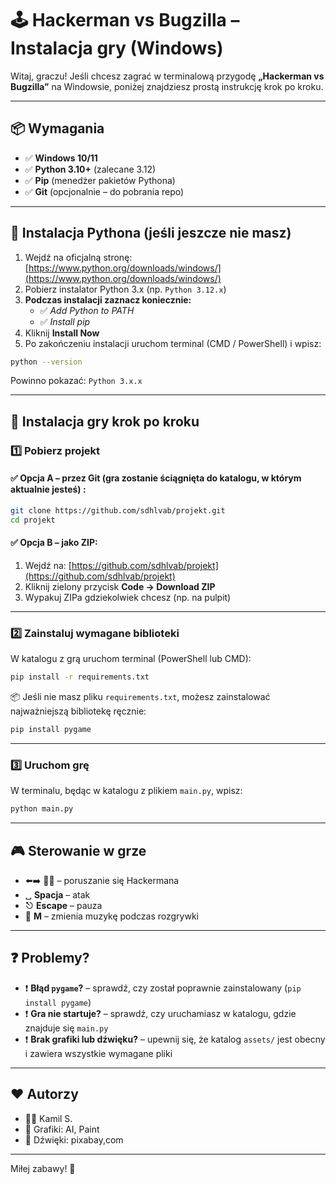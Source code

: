 # 🕹️ Hackerman vs Bugzilla – Instalacja gry (Windows)

Witaj, graczu! Jeśli chcesz zagrać w terminalową przygodę **„Hackerman vs Bugzilla”** na Windowsie, poniżej znajdziesz prostą instrukcję krok po kroku.

---

## 📦 Wymagania

- ✅ **Windows 10/11**
- ✅ **Python 3.10+** (zalecane 3.12)
- ✅ **Pip** (menedżer pakietów Pythona)
- ✅ **Git** (opcjonalnie – do pobrania repo)

---

## 🐍 Instalacja Pythona (jeśli jeszcze nie masz)

1. Wejdź na oficjalną stronę: [https://www.python.org/downloads/windows/](https://www.python.org/downloads/windows/)
2. Pobierz instalator Python 3.x (np. `Python 3.12.x`)
3. **Podczas instalacji zaznacz koniecznie:**
   - ✅ *Add Python to PATH*
   - ✅ *Install pip*
4. Kliknij **Install Now**
5. Po zakończeniu instalacji uruchom terminal (CMD / PowerShell) i wpisz:

```bash
python --version
```

Powinno pokazać: `Python 3.x.x`

---

## 🚀 Instalacja gry krok po kroku

### 1️⃣ Pobierz projekt

#### ✅ Opcja A – przez Git (gra zostanie ściągnięta do katalogu, w którym aktualnie jesteś) :
```bash
git clone https://github.com/sdhlvab/projekt.git
cd projekt
```

#### ✅ Opcja B – jako ZIP:
1. Wejdź na: [https://github.com/sdhlvab/projekt](https://github.com/sdhlvab/projekt)
2. Kliknij zielony przycisk **Code → Download ZIP**
3. Wypakuj ZIPa gdziekolwiek chcesz (np. na pulpit)

---

### 2️⃣ Zainstaluj wymagane biblioteki

W katalogu z grą uruchom terminal (PowerShell lub CMD):

```bash
pip install -r requirements.txt
```

📦 Jeśli nie masz pliku `requirements.txt`, możesz zainstalować najważniejszą bibliotekę ręcznie:

```bash
pip install pygame
```

---

### 3️⃣ Uruchom grę

W terminalu, będąc w katalogu z plikiem `main.py`, wpisz:

```bash
python main.py
```

---

## 🎮 Sterowanie w grze

- ⬅️➡️ 🔼🔽 – poruszanie się Hackermana
- ␣ **Spacja** – atak
- ⎋ **Escape** – pauza
- 🎵 **M** – zmienia muzykę podczas rozgrywki

---

## ❓ Problemy?

- ❗ **Błąd `pygame`?** – sprawdź, czy został poprawnie zainstalowany (`pip install pygame`)
- ❗ **Gra nie startuje?** – sprawdź, czy uruchamiasz w katalogu, gdzie znajduje się `main.py`
- ❗ **Brak grafiki lub dźwięku?** – upewnij się, że katalog `assets/` jest obecny i zawiera wszystkie wymagane pliki

---

## ❤️ Autorzy

- 👨‍💻 Kamil S.
- 🎨 Grafiki: AI, Paint
- 🎵 Dźwięki: pixabay,com

---

Miłej zabawy! 🎉
